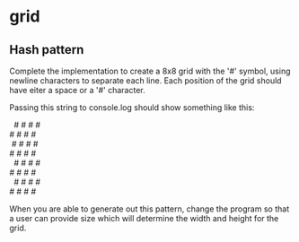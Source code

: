 # grid 

## Hash pattern  
Complete the implementation to create a 8x8 grid with the '#' symbol, using newline characters to separate each line. Each position of the grid should have eiter a space or a '#' character.

Passing this string to console.log should show something like this:

&nbsp; &#35; &#35; &#35; &#35;  
&#35; &#35; &#35; &#35;   
&nbsp;&#35; &#35; &#35; &#35;   
&#35; &#35; &#35; &#35;   
&nbsp; &#35; &#35; &#35; &#35;   
&#35; &#35; &#35; &#35;  
&nbsp; &#35; &#35; &#35; &#35;   
&#35; &#35; &#35; &#35;

When you are able to generate out this pattern, change the program so that a user can provide size which will determine the width and height for the grid. 
